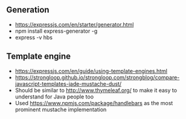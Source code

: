 ## Generation
- https://expressjs.com/en/starter/generator.html
- npm install express-generator -g
- express -v hbs

## Template engine
- https://expressjs.com/en/guide/using-template-engines.html
- https://strongloop.github.io/strongloop.com/strongblog/compare-javascript-templates-jade-mustache-dust/
- Should be similar to http://www.thymeleaf.org/ to make it easy to understand for Java people too
- Used https://www.npmjs.com/package/handlebars as the most prominent mustache implementation